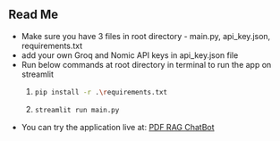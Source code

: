## Read Me
- Make sure you have 3 files in root directory - main.py, api_key.json, requirements.txt
- add your own Groq and Nomic API keys in api_key.json file
- Run below commands at root directory in terminal to run the app on streamlit
  1) ```bash
     pip install -r .\requirements.txt
     ```
  2) ```bash
     streamlit run main.py
     ```
- You can try the application live at: [PDF RAG ChatBot](https://pdf-rag-chatbot-vk.streamlit.app/)
